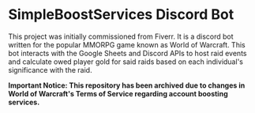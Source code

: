 # SimpleBoostServices Discord Bot
This project was initially commissioned from Fiverr. It is a discord bot written for the popular MMORPG game known as World of Warcraft. This bot interacts with the Google Sheets and Discord APIs to host raid events and calculate owed player gold for said raids based on each individual's significance with the raid.

**Important Notice: This repository has been archived due to changes in World of Warcraft's Terms of Service regarding account boosting services.**
